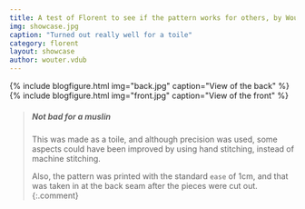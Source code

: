 ```yaml
---
title: A test of Florent to see if the pattern works for others, by Wouter.vdub
img: showcase.jpg
caption: "Turned out really well for a toile"
category: florent
layout: showcase
author: wouter.vdub
---
```

{% include blogfigure.html img="back.jpg" caption="View of the back" %}
{% include blogfigure.html img="front.jpg" caption="View of the front" %}

> ##### Not bad for a muslin
> This was made as a toile, and although precision was used, some aspects could
> have been improved by using hand stitching, instead of machine stitching.
>
> Also, the pattern was printed with the standard `ease` of 1cm, and that 
> was taken in at the back seam after the pieces were cut out.
{:.comment}

